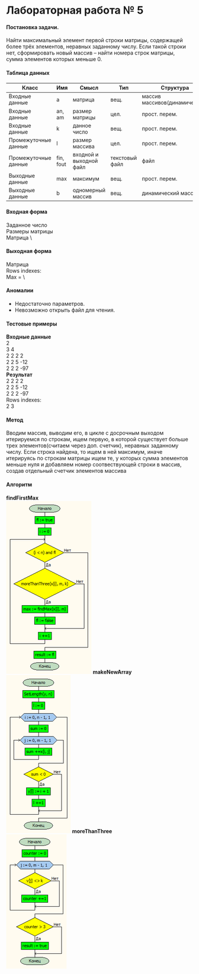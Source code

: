 # Лабораторная работа № 5

#### Постановка задачи.
Найти максимальный элемент первой строки матрицы, содержащей более трёх элементов, неравных заданному числу. Если такой строки нет, сформировать новый массив – найти номера строк матрицы, сумма элементов которых меньше 0. 

#### Таблица данных
| **Класс**            | **Имя**   | **Смысл**               | **Тип**        | **Структура**                   |
|----------------------|-----------|-------------------------|----------------|---------------------------------|
| Входные данные       | a         | матрица                 | вещ\.          | массив массивов\(динамических\) |
| Входные данные       | an, am    | размер матрицы          | цел\.          | прост\. перем\.                 |
| Входные данные       | k         | данное число            | вещ\.          | прост\. перем\.                 |
| Промежуточные данные |  l        | размер массива          | цел\.          | прост\. перем\.                 |
| Промежуточные данные | fin, fout | входной и выходной файл | текстовый файл | файл                            |
| Выходные данные      | max       | максимум                | вещ\.          | прост\. перем\.                 |
| Выходные данные      | b         | одномерный массив       | вещ\.          | динамический массив             |


#### Входная форма
Заданное число \
Размеры матрицы \
Матрица \
#### Выходная форма
Матрица \
Rows indexes: \
Max =  \
#### Аномалии
- Недостаточно параметров.
- Невозможно открыть файл для чтения.
#### Тестовые примеры
**Входные данные** \
2 \
3 4 \
2 2 2 2 \
2 2 5 -12 \
2 2 2 -97 \
**Результат** \
2 2 2 2  \
2 2 5 -12  \
2 2 2 -97  \
Rows indexes: \
     2      3 

#### Метод
Вводим массив, выводим его, в цикле с досрочным выходом итерируемся по строкам, ищем первую, в которой существует больше трех элементов(считаем через доп. счетчик), неравных заданному числу. Если строка найдена, то ищем в ней максимум, иначе итерируясь по строкам матрицы ищем те, у которых сумма элементов меньше нуля и добавляем номер соотвествующей строки в массив, создав отдельный счетчик элементов массива
#### Алгоритм
**findFirstMax** \
![findFirstMax](findFirstMax.bmp)
**makeNewArray** \
![makeNewArray](makeNewArray.bmp)
**moreThanThree** \
![moreThanThree](moreThanThree.bmp)

